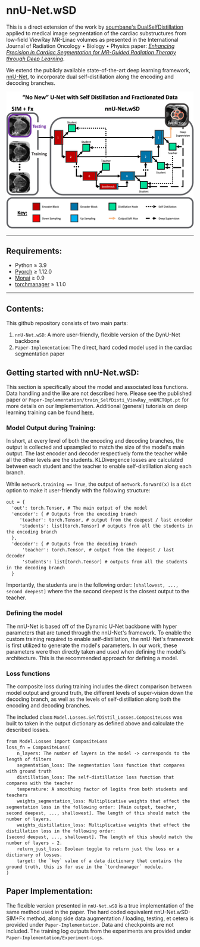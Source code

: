 # nnU-Net.wSD

This is a direct extension of the work by [soumbane's DualSelfDistillation](https://github.com/soumbane/DualSelfDistillation) applied to medical image segmentation of the cardiac substructures from low-field ViewRay MR-Linac volumes as presented in the International Journal of Radiation Oncology $\bullet$ Biology $\bullet$ Physics paper: [_Enhancing Precision in Cardiac Segmentation for MR-Guided Radiation Therapy through Deep Learning_]().

We extend the publicly available state-of-the-art deep learning framework, [nnU-Net](https://github.com/MIC-DKFZ/nnUNet/tree/master), to incorporate dual self-distillation along the encoding and decoding branches.

![](key_figure.png)

---
## Requirements:
* Python $\geq$ 3.9
* [Pyorch](https://pytorch.org/) $\geq$ 1.12.0
* [Monai](https://monai.io/) $\geq$ 0.9
* [torchmanager](https://github.com/kisonho/torchmanager) $\geq$ 1.1.0

---
## Contents:
This github repository consists of two main parts: 
1) `nnU-Net.wSD`: A more user-friendly, flexible version of the DynU-Net backbone
2) `Paper-Implementation`: The direct, hard coded model used in the cardiac segmentation paper

## Getting started with nnU-Net.wSD:
This section is specifically about the model and associated loss functions. Data handling and the like are not described here. Please see the published paper or `Paper-Implementation/train_SelfDisti_ViewRay_nnUNETOpt.pt` for more details on our Implementation. Additional (general) tutorials on deep learning training can be found [here.](https://github.com/Project-MONAI/tutorials/tree/main/3d_segmentation)

### Model Output during Training:
In short, at every level of both the encoding and decoding branches, the output is collected and upsampled to match the size of the model's main output. The last encoder and decoder respectively form the teacher while all the other levels are the students. KLDivergence losses are calculated between each student and the teacher to enable self-distillation along each branch.

While `network.training == True`, the output of `network.forward(x)` is a `dict` option to make it user-friendly with the following structure:
```
out = {
  'out': torch.Tensor, # The main output of the model
  'encoder': { # Outputs from the encoding branch
     'teacher': torch.Tensor, # output from the deepest / last encoder
     'students': list[torch.Tensor] # outputs from all the students in the encoding branch
  },
  'decoder': { # Outputs from the decoding branch
      'teacher': torch.Tensor, # output from the deepest / last decoder
      'students': list[torch.Tensor] # outputs from all the students in the decoding branch
  }
```
Importantly, the students are in the following order: `[shallowest, ..., second deepest]` where the the second deepest is the closest output to the teacher. 

### Defining the model
The nnU-Net is based off of the Dynamic U-Net backbone with hyper parameters that are tuned through the nnU-Net's framework. To enable the custom training required to enable self-distillation, the nnU-Net's framework is first utilized to generate the model's parameters. In our work, these parameters were then directly taken and used when defining the model's architecture. This is the recommended approach for defining a model.

### Loss functions
The composite loss during training includes the direct comparison between model output and ground truth, the different levels of super-vision down the decoding branch, as well as the levels of self-distillation along both the encoding and decoding branches.

The included class `Model.Losses.SelfDistil_Losses.CompositeLoss` was built to taken in the output dictionary as defined above and calculate the described losses.

```
from Model.Losses import CompositeLoss
loss_fn = CompositeLoss(
    n_layers: The number of layers in the model -> corresponds to the length of filters
    segmentation_loss: The segmentation loss function that compares with ground truth
    distillation_loss: The self-distillation loss function that compares with the teacher
    temperature: A smoothing factor of logits from both students and teachers
    weights_segmentation_loss: Multiplicative weights that effect the segmentation loss in the following order: [Main output, teacher, second deepest, ..., shallowest]. The length of this should match the number of layers.
    weights_distillation_loss: Multiplicative weights that effect the distillation loss in the following order:
[second deepest, ..., shallowest]. The length of this should match the number of layers - 2.
    return_just_loss: Boolean toggle to return just the loss or a dictionary of losses.
    target: the `key` value of a data dictionary that contains the ground truth, this is for use in the `torchmanager` module.
)
```

## Paper Implementation:
The flexible version presented in `nnU-Net.wSD` is a true implementation of the same method used in the paper. The hard coded equivalent nnU-Net.wSD-SIM+Fx method, along side data augmentation / loading, testing, et cetera is provided under `Paper-Implementation`. Data and checkpoints are not included. The training log outputs from the experiments are provided under `Paper-Implementation/Experiment-Logs`.
